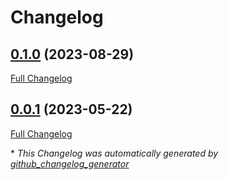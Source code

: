 # Changelog

## [0.1.0](https://github.com/brsynth/taxonid/tree/0.1.0) (2023-08-29)

[Full Changelog](https://github.com/brsynth/taxonid/compare/0.0.1...0.1.0)

## [0.0.1](https://github.com/brsynth/taxonid/tree/0.0.1) (2023-05-22)

[Full Changelog](https://github.com/brsynth/taxonid/compare/8a87fd1304276a255f5daa8d5bbae3d5a0201faa...0.0.1)



\* *This Changelog was automatically generated by [github_changelog_generator](https://github.com/github-changelog-generator/github-changelog-generator)*
